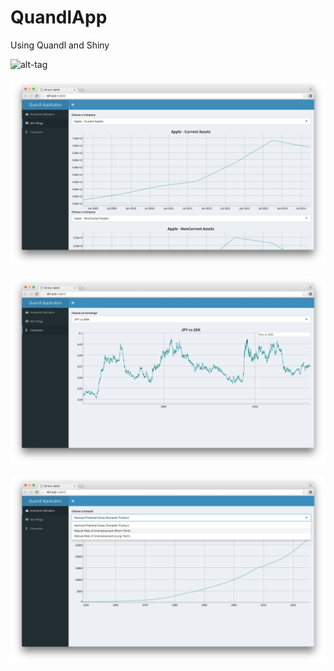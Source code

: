 # QuandlApp
Using Quandl and Shiny 

![alt-tag](http://media.giphy.com/media/3oxRmFfabh9MLvHI4w/giphy.gif)

![alt-tag](https://raw.githubusercontent.com/jfost00/QuandlApp/master/Screen%20Shot%202016-01-03%20at%2011.49.38%20AM.png)

![alt-tag](https://raw.githubusercontent.com/jfost00/QuandlApp/master/Screen%20Shot%202016-01-03%20at%2011.51.59%20AM.png)

![alt-tag](https://raw.githubusercontent.com/jfost00/QuandlApp/master/Screen%20Shot%202016-01-03%20at%2011.52.15%20AM.png)
